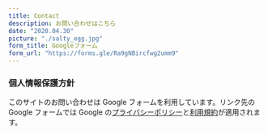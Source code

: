 ```yaml
---
title: Contact
description: お問い合わせはこちら
date: "2020.04.30"
picture: "./salty_egg.jpg"
form_title: Googleフォーム
form_url: "https://forms.gle/Ra9gNBircfwg2umm9"
---
```


### 個人情報保護方針

このサイトのお問い合わせは Google フォームを利用しています。リンク先の Google フォームでは Google の[プライバシーポリシー](https://policies.google.com/privacy)と[利用規約](https://policies.google.com/terms)が適用されます。
